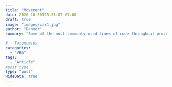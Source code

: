 ```yaml
---
title: "Movement"
date: 2020-10-30T15:51:07-07:00
draft: true
image: "images/car1.jpg"
author: "Denver"
summary: "Some of the most commonly used lines of code throughout procedures."

#   Taxonomies
categories:
  - "VBA"
tags:
  - "Article"
#post type
type: "post"
HideDate: true
---
```

